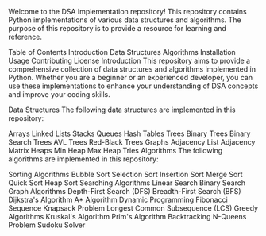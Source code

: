 Welcome to the DSA Implementation repository! 
This repository contains Python implementations of various data structures and algorithms.
The purpose of this repository is to provide a resource for learning and reference.

Table of Contents
Introduction
Data Structures
Algorithms
Installation
Usage
Contributing
License
Introduction
This repository aims to provide a comprehensive collection of data structures and algorithms implemented in Python.
Whether you are a beginner or an experienced developer, you can use these implementations to enhance your understanding of DSA concepts and improve your coding skills.

Data Structures
The following data structures are implemented in this repository:

Arrays
Linked Lists
Stacks
Queues
Hash Tables
Trees
Binary Trees
Binary Search Trees
AVL Trees
Red-Black Trees
Graphs
Adjacency List
Adjacency Matrix
Heaps
Min Heap
Max Heap
Tries
Algorithms
The following algorithms are implemented in this repository:

Sorting Algorithms
Bubble Sort
Selection Sort
Insertion Sort
Merge Sort
Quick Sort
Heap Sort
Searching Algorithms
Linear Search
Binary Search
Graph Algorithms
Depth-First Search (DFS)
Breadth-First Search (BFS)
Dijkstra's Algorithm
A* Algorithm
Dynamic Programming
Fibonacci Sequence
Knapsack Problem
Longest Common Subsequence (LCS)
Greedy Algorithms
Kruskal's Algorithm
Prim's Algorithm
Backtracking
N-Queens Problem
Sudoku Solver
